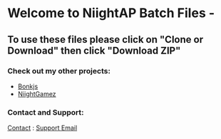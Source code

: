 # Welcome to NiightAP Batch Files -

## To use these files please click on "Clone or Download" then click "Download ZIP"




### Check out my other projects:
- [Bonkjs](https://niightap.github.io/bonkjs) 
- [NiightGamez](https://niightgamez.weebly.com/)


### Contact and Support:

[Contact](https://niightgamez.weebly.com/contact.html) : [Support Email](mailto:niightapi@gmail.com)
